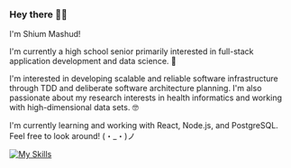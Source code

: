 ### Hey there 👋🏽

<!--
**shiumash/shiumash** is a ✨ _special_ ✨ repository because its `README.md` (this file) appears on your GitHub profile.

Here are some ideas to get you started:

- 🔭 I’m currently working on ...
- 🌱 I’m currently learning ...
- 👯 I’m looking to collaborate on ...
- 🤔 I’m looking for help with ...
- 💬 Ask me about ...
- 📫 How to reach me: ...
- 😄 Pronouns: ...
- ⚡ Fun fact: ...
-->

I'm Shium Mashud! 

I'm currently a high school senior primarily interested in full-stack application development and data science. 🏫

I'm interested in developing scalable and reliable software infrastructure through TDD and deliberate software architecture planning. I'm also passionate about my research interests in health informatics and working with high-dimensional data sets. 🤓

I'm currently learning and working with React, Node.js, and PostgreSQL. Feel free to look around! (・_・)ノ

[![My Skills](https://skillicons.dev/icons?i=react,java,js,nodejs,py,sklearn,tensorflow,spring,postgres,postman,bootstrap)](https://skillicons.dev)
